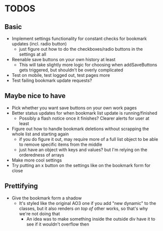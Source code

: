 # TODOS

## Basic

- Implement settings functionality for constant checks for bookmark updates (incl. radio button)
  - just figure out how to do the checkboxes/radio buttons in the settings at all
- Reenable save buttons on your own history at least
  - This will take slightly more logic for choosing when addSaveButtons gets triggered, but shouldn't be overly complicated
- Test on mobile, test logged out, test pages more
- Test failing bookmark update requests?

## Maybe nice to have

- Pick whether you want save buttons on your own work pages
- Better status updates for when bookmark list update is running/finished
  - Possibly a flash notice once it finishes? Clearer alerts for user at least
- Figure out how to handle bookmark deletions without scrapping the whole list and starting again
  - if you do figure it out, may require more of a full list object to be able to remove specific items from the middle
  - just have an object with keys and values? but I'm relying on the orderedness of arrays
- Make more cool settings
- Try putting an x button on the settings like on the bookmark form for close

## Prettifying

- Give the bookmark form a shadow
  - It's styled like the original AO3 one if you add "new dynamic" to the classes, but it also renders _on top of_ other works, so that's why we're not doing that
    - An idea was to make something inside the outside div have it to see if it wouldn't overflow then
